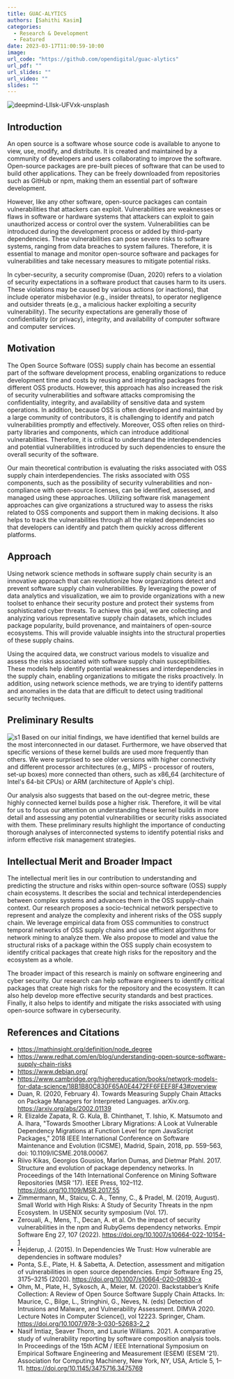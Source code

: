 ```yaml
---
title: GUAC-ALYTICS
authors: [Sahithi Kasim]
categories:
  - Research & Development
  - Featured
date: 2023-03-17T11:00:59-10:00
image:
url_code: "https://github.com/opendigital/guac-alytics"
url_pdf: ""
url_slides: ""
url_video: ""
slides: ""
---
```


![deepmind-LIlsk-UFVxk-unsplash](https://user-images.githubusercontent.com/71808684/228056427-1531628d-b14c-431f-8ce2-8353a6d96559.jpg)
## Introduction
An open source is a software whose source code is available to anyone to view, use, modify, and distribute. It is created and maintained by a community of developers and users collaborating to improve the software. Open-source packages are pre-built pieces of software that can be used to build other applications. They can be freely downloaded from repositories such as GitHub or npm, making them an essential part of software development.

However, like any other software, open-source packages can contain vulnerabilities that attackers can exploit. Vulnerabilities are weaknesses or flaws in software or hardware systems that attackers can exploit to gain unauthorized access or control over the system. Vulnerabilities can be introduced during the development process or added by third-party dependencies. These vulnerabilities can pose severe risks to software systems, ranging from data breaches to system failures. Therefore, it is essential to manage and monitor open-source software and packages for vulnerabilities and take necessary measures to mitigate potential risks.

In cyber-security, a security compromise (Duan, 2020) refers to a violation of security expectations in a software product that causes harm to its users. These violations may be caused by various actions (or inactions), that include operator misbehavior (e.g., insider threats), to operator negligence and outsider threats (e.g., a malicious hacker exploiting a security vulnerability). The security expectations are generally those of confidentiality (or privacy), integrity, and availability of computer software and computer services. 

## Motivation
The Open Source Software (OSS) supply chain has become an essential part of the software development process, enabling organizations to reduce development time and costs by reusing and integrating packages from different OSS products. However, this approach has also increased the risk of security vulnerabilities and software attacks compromising the confidentiality, integrity, and availability of sensitive data and system operations. In addition, because OSS is often developed and maintained by a large community of contributors, it is challenging to identify and patch vulnerabilities promptly and effectively. Moreover, OSS often relies on third-party libraries and components, which can introduce additional vulnerabilities. Therefore, it is critical to understand the interdependencies and potential vulnerabilities introduced by such dependencies to ensure the overall security of the software.

Our main theoretical contribution is evaluating the risks associated with OSS supply chain interdependencies. The risks associated with OSS components, such as the possibility of security vulnerabilities and non-compliance with open-source licenses, can be identified, assessed, and managed using these approaches. Utilizing software risk management approaches can give organizations a structured way to assess the risks related to OSS components and support them in making decisions. It also helps to track the vulnerabilities through all the related dependencies so that developers can identify and patch them quickly across different platforms.

## Approach
Using network science methods in software supply chain security is an innovative approach that can revolutionize how organizations detect and prevent software supply chain vulnerabilities. By leveraging the power of data analytics and visualization, we aim to provide organizations with a new toolset to enhance their security posture and protect their systems from sophisticated cyber threats. To achieve this goal, we are collecting and analyzing various representative supply chain datasets, which includes package popularity, build provenance, and maintainers of open-source ecosystems. This will provide valuable insights into the structural properties of these supply chains.

Using the acquired data, we construct various models to visualize and assess the risks associated with software supply chain susceptibilities. These models help identify potential weaknesses and interdependencies in the supply chain, enabling organizations to mitigate the risks proactively. In addition, using network science methods, we are trying to identify patterns and anomalies in the data that are difficult to detect using traditional security techniques.

## Preliminary Results
![s1](https://user-images.githubusercontent.com/71808684/228128615-7047bb62-d89d-4196-8b24-d9c4a8a5f176.png)
Based on our initial findings, we have identified that kernel builds are the most interconnected in our dataset. Furthermore, we have observed that specific versions of these kernel builds are used more frequently than others. We were surprised to see older versions with higher connectivity and different processor architectures (e.g., MIPS - processor of routers, set-up boxes) more connected than others, such as x86_64 (architecture of Intel's 64-bit CPUs) or ARM (architecture of Apple's chip).

Our analysis also suggests that based on the out-degree metric, these highly connected kernel builds pose a higher risk. Therefore, it will be vital for us to focus our attention on understanding these kernel builds in more detail and assessing any potential vulnerabilities or security risks associated with them. These preliminary results highlight the importance of conducting thorough analyses of interconnected systems to identify potential risks and inform effective risk management strategies.

## Intellectual Merit and Broader Impact
The intellectual merit lies in our contribution to understanding and predicting the structure and risks within open-source software (OSS) supply chain ecosystems. It describes the social and technical interdependencies between complex systems and advances them in the OSS supply-chain context. Our research proposes a socio-technical network perspective to represent and analyze the complexity and inherent risks of the OSS supply chain. We leverage empirical data from OSS communities to construct temporal networks of OSS supply chains and use efficient algorithms for network mining to analyze them. We also propose to model and value the structural risks of a package within the OSS supply chain ecosystem to identify critical packages that create high risks for the repository and the ecosystem as a whole.

The broader impact of this research is mainly on software engineering and cyber security. Our research can help software engineers to identify critical packages that create high risks for the repository and the ecosystem. It can also help develop more effective security standards and best practices. Finally, it also helps to identify and mitigate the risks associated with using open-source software in cybersecurity. 

## References and Citations

- https://mathinsight.org/definition/node_degree
- https://www.redhat.com/en/blog/understanding-open-source-software-supply-chain-risks
- https://www.debian.org/
- https://www.cambridge.org/highereducation/books/network-models-for-data-science/18B1B80C830F65A0E4472FF6FEEF8F43#overview
- Duan, R. (2020, February 4). Towards Measuring Supply Chain Attacks on Package Managers for Interpreted Languages. arXiv.org. https://arxiv.org/abs/2002.01139
- R. Elizalde Zapata, R. G. Kula, B. Chinthanet, T. Ishio, K. Matsumoto and A. Ihara, "Towards Smoother Library Migrations: A Look at Vulnerable Dependency Migrations at Function Level for npm JavaScript Packages," 2018 IEEE International Conference on Software Maintenance and Evolution (ICSME), Madrid, Spain, 2018, pp. 559-563, doi: 10.1109/ICSME.2018.00067.
- Riivo Kikas, Georgios Gousios, Marlon Dumas, and Dietmar Pfahl. 2017. Structure and evolution of package dependency networks. In Proceedings of the 14th International Conference on Mining Software Repositories (MSR '17). IEEE Press, 102–112. https://doi.org/10.1109/MSR.2017.55
- Zimmermann, M., Staicu, C. A., Tenny, C., & Pradel, M. (2019, August). Small World with High Risks: A Study of Security Threats in the npm Ecosystem. In USENIX security symposium (Vol. 17).
- Zerouali, A., Mens, T., Decan, A. et al. On the impact of security vulnerabilities in the npm and RubyGems dependency networks. Empir Software Eng 27, 107 (2022). https://doi.org/10.1007/s10664-022-10154-1
- Hejderup, J. (2015). In Dependencies We Trust: How vulnerable are dependencies in software modules?
- Ponta, S.E., Plate, H. & Sabetta, A. Detection, assessment and mitigation of vulnerabilities in open source dependencies. Empir Software Eng 25, 3175–3215 (2020). https://doi.org/10.1007/s10664-020-09830-x
- Ohm, M., Plate, H., Sykosch, A., Meier, M. (2020). Backstabber’s Knife Collection: A Review of Open Source Software Supply Chain Attacks. In: Maurice, C., Bilge, L., Stringhini, G., Neves, N. (eds) Detection of Intrusions and Malware, and Vulnerability Assessment. DIMVA 2020. Lecture Notes in Computer Science(), vol 12223. Springer, Cham. https://doi.org/10.1007/978-3-030-52683-2_2
- Nasif Imtiaz, Seaver Thorn, and Laurie Williams. 2021. A comparative study of vulnerability reporting by software composition analysis tools. In Proceedings of the 15th ACM / IEEE International Symposium on Empirical Software Engineering and Measurement (ESEM) (ESEM '21). Association for Computing Machinery, New York, NY, USA, Article 5, 1–11. https://doi.org/10.1145/3475716.3475769
